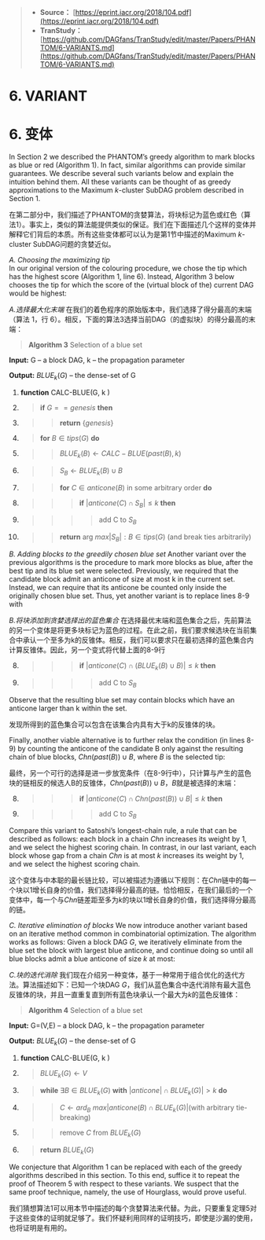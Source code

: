 >* **Source：** [https://eprint.iacr.org/2018/104.pdf](https://eprint.iacr.org/2018/104.pdf)  
>* **TranStudy：** [https://github.com/DAGfans/TranStudy/edit/master/Papers/PHANTOM/6-VARIANTS.md](https://github.com/DAGfans/TranStudy/edit/master/Papers/PHANTOM/6-VARIANTS.md)

# 6. VARIANT

# 6. 变体

In Section 2 we described the PHANTOM’s greedy algorithm to mark blocks as blue or red (Algorithm 1). In fact, similar algorithms can provide similar guarantees. We describe several such variants below and explain the intuition behind them. All these variants can be thought of as greedy approximations to the Maximum $k$-cluster SubDAG problem described in Section 1.

在第二部分中，我们描述了PHANTOM的贪婪算法，将块标记为蓝色或红色（算法1）。事实上，类似的算法能提供类似的保证。我们在下面描述几个这样的变体并解释它们背后的本质。所有这些变体都可以认为是第1节中描述的Maximum $k$-cluster SubDAG问题的贪婪近似。

*A. Choosing the maximizing tip*  
In our original version of the colouring procedure, we chose the tip which has the highest score (Algorithm 1, line 6). Instead, Algorithm 3 below chooses the tip for which the score of the (virtual block of the) current DAG would be highest:

*A.选择最大化末端*
在我们的着色程序的原始版本中，我们选择了得分最高的末端（算法 1，行 6）。相反，下面的算法3选择当前DAG（的虚拟块）的得分最高的末端：

> **Algorithm 3** Selection of a blue set

**Input:** G – a block DAG, k – the propagation parameter

**Output:** $BLUE_k(G)$ – the dense-set of G

1. **function** CALC-BLUE(G, k )

2. > **if** $G == {genesis}$ **then**

3. >> **return** {$genesis$}

4. > **for** $B \in tips(G)$ **do**

5. >> $BLUE_k(B) \leftarrow CALC-BLUE(past (B) , k)$

6. >> $S_B \leftarrow BLUE_k(B) \cup {B}$

7. >> **for** $C \in anticone(B)$ in some arbitrary order **do** 

8. >>> **if** $|anticone(C) \cap S_B| \leq k$ **then**

9. >>>> add C to $S_B$

10. >>**return** arg $max{|S_B|:B \in tips(G)}$ (and break ties arbitrarily)

*B. Adding blocks to the greedily chosen blue set*
Another variant over the previous algorithms is the procedure to mark more blocks as blue, after the best tip and its blue set were selected. Previously, we required that the candidate block admit an anticone of size at most k in the current set. Instead, we can require that its anticone be counted only inside the originally chosen blue set. Thus, yet another variant is to replace lines 8-9 with

*B.将块添加到贪婪选择出的蓝色集合*
在选择最优末端和蓝色集合之后，先前算法的另一个变体是将更多块标记为蓝色的过程。在此之前，我们要求候选块在当前集合中承认一个至多为k的反锥体。相反，我们可以要求只在最初选择的蓝色集合内计算反锥体。因此，另一个变式将代替上面的8-9行

8. >>> **if** $|anticone(C) \cap (BLUE_k(B) \cup {B})| \leq k$ **then**

9. >>>> add C to $S_B$

Observe that the resulting blue set may contain blocks which have an anticone larger than k within the set.

发现所得到的蓝色集合可以包含在该集合内具有大于k的反锥体的块。

Finally, another viable alternative is to further relax the condition (in lines 8-9) by counting the anticone of the candidate B only against the resulting chain of blue blocks, $Chn(past(B))\cup {B}$, where $B$ is the selected tip:

最终，另一个可行的选择是进一步放宽条件（在8-9行中），只计算与产生的蓝色块的链相反的候选人B的反锥体，$Chn(past(B))\cup {B}$，$B$就是被选择的末端：

8. >>> **if** $|anticone(C) \cap Chn(past(B))\cup {B}| \leq k$ **then**

9. >>>> add C to $S_B$

Compare this variant to Satoshi’s longest-chain rule, a rule that can be described as follows: each block in a chain $Chn$  increases its weight by 1, and we select the highest scoring chain. In contrast, in our last variant, each block whose gap from a chain $Chn$ is at most $k$ increases its weight by 1, and we select the highest scoring chain.

这个变体与中本聪的最长链比较，可以被描述为遵循以下规则：在$Chn$链中的每一个块以1增长自身的价值，我们选择得分最高的链。恰恰相反，在我们最后的一个变体中，每一个与$Chn$链差距至多为$k$的块以1增长自身的价值，我们选择得分最高的链。

*C. Iterative elimination of blocks*
We now introduce another variant based on an iterative method common in combinatorial optimization. The algorithm works as follows: Given a block DAG $G$, we iteratively eliminate from the blue set the block with largest blue anticone, and continue doing so until all blue blocks admit a blue anticone of size $k$ at most:

*C.块的迭代消除*
我们现在介绍另一种变体，基于一种常用于组合优化的迭代方法。算法描述如下：已知一个块DAG $G$，我们从蓝色集合中迭代消除有最大蓝色反锥体的块，并且一直重复直到所有蓝色块承认一个最大为$k$的蓝色反锥体：

> **Algorithm 4** Selection of a blue set

**Input:** G=(V,E) – a block DAG, k – the propagation parameter

**Output:** $BLUE_k(G)$ – the dense-set of G

1. **function** CALC-BLUE(G, k )

2. > $BLUE_k(G) \leftarrow V$

3. > **while** $\exists B \in BLUE_k(G)$  **with** $|anticone| \cap BLUE_k(G)|> k$ **do**

4. >> $C \leftarrow ard_B\ max{|anticone(B)\cap BLUE_k(G)|}$(with arbitrary tie-breaking)

5. >> remove $C$ from $BLUE_k(G)$

6. > **return** $BLUE_k(G)$

We conjecture that Algorithm 1 can be replaced with each of the greedy algorithms described in this section. To this end, suffice it to repeat the proof of Theorem 5 with respect to these variants. We suspect that the same proof technique, namely, the use of Hourglass, would prove useful.

我们猜想算法1可以用本节中描述的每个贪婪算法来代替。为此，只要重复定理5对于这些变体的证明就足够了。我们怀疑利用同样的证明技巧，即使是沙漏的使用，也将证明是有用的。

